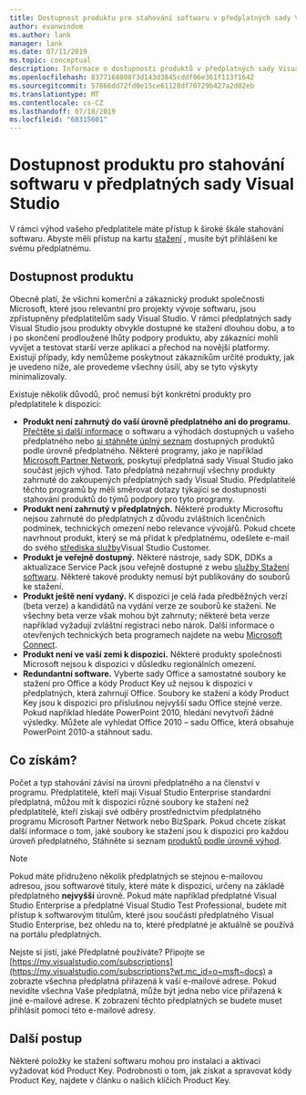 ```yaml
---
title: Dostupnost produktu pro stahování softwaru v předplatných sady Visual Studio | Microsoft Docs
author: evanwindom
ms.author: lank
manager: lank
ms.date: 07/11/2019
ms.topic: conceptual
description: Informace o dostupnosti produktů v předplatných sady Visual Studio ke stažení softwaru
ms.openlocfilehash: 8377168808f3d143d3845cddf06e361f113f1642
ms.sourcegitcommit: 57866dd72fd0e15ce61128df70729b427a2d02eb
ms.translationtype: MT
ms.contentlocale: cs-CZ
ms.lasthandoff: 07/18/2019
ms.locfileid: "68315601"
---
```

# <a name="product-availability-for-software-downloads-in-visual-studio-subscriptions"></a>Dostupnost produktu pro stahování softwaru v předplatných sady Visual Studio
V rámci výhod vašeho předplatitele máte přístup k široké škále stahování softwaru.
Abyste měli přístup na kartu [stažení](https://my.visualstudio.com/downloads?wt.mc_id=o~msft~docs) , musíte být přihlášeni ke svému předplatnému.

## <a name="product-availability"></a>Dostupnost produktu
Obecně platí, že všichni komerční a zákaznický produkt společnosti Microsoft, které jsou relevantní pro projekty vývoje softwaru, jsou zpřístupněny předplatitelům sady Visual Studio. V rámci předplatných sady Visual Studio jsou produkty obvykle dostupné ke stažení dlouhou dobu, a to i po skončení prodloužené lhůty podpory produktu, aby zákazníci mohli vyvíjet a testovat starší verze aplikací a přechod na novější platformy. Existují případy, kdy nemůžeme poskytnout zákazníkům určité produkty, jak je uvedeno níže, ale provedeme všechny úsilí, aby se tyto výskyty minimalizovaly.

Existuje několik důvodů, proč nemusí být konkrétní produkty pro předplatitele k dispozici:

- **Produkt není zahrnutý do vaší úrovně předplatného ani do programu.** [Přečtěte si další informace](https://visualstudio.microsoft.com/vs/pricing/) o softwaru a výhodách dostupných u vašeho předplatného nebo [si stáhněte úplný seznam](https://download.microsoft.com/download/1/5/4/15454442-CF17-47B9-A65D-DF84EF88511B/Products_by_Benefit_Level.xlsx) dostupných produktů podle úrovně předplatného. Některé programy, jako je například [Microsoft Partner Network](https://partner.microsoft.com/), poskytují předplatná sady Visual Studio jako součást jejich výhod.  Tato předplatná nezahrnují všechny produkty zahrnuté do zakoupených předplatných sady Visual Studio. Předplatitelé těchto programů by měli směrovat dotazy týkající se dostupnosti stahování produktů do týmů podpory pro tyto programy.
- **Produkt není zahrnutý v předplatných.** Některé produkty Microsoftu nejsou zahrnuté do předplatných z důvodu zvláštních licenčních podmínek, technických omezení nebo relevance vývojářů. Pokud chcete navrhnout produkt, který se má přidat k předplatnému, odešlete e-mail do svého [střediska služby](https://visualstudio.microsoft.com/subscriptions/support/)Visual Studio Customer.
- **Produkt je veřejně dostupný.** Některé nástroje, sady SDK, DDKs a aktualizace Service Pack jsou veřejně dostupné z webu [služby Stažení softwaru](https://www.microsoft.com/download). Některé takové produkty nemusí být publikovány do souborů ke stažení.
- **Produkt ještě není vydaný.**  K dispozici je celá řada předběžných verzí (beta verze) a kandidátů na vydání verze ze souborů ke stažení. Ne všechny beta verze však mohou být zahrnuty; některé beta verze například vyžadují zvláštní registraci nebo nárok. Další informace o otevřených technických beta programech najdete na webu [Microsoft Connect](http://connect.microsoft.com/).
- **Produkt není ve vaší zemi k dispozici.** Některé produkty společnosti Microsoft nejsou k dispozici v důsledku regionálních omezení.
- **Redundantní software.** Vyberte sady Office a samostatné soubory ke stažení pro Office a kódy Product Key už nejsou k dispozici v předplatných, která zahrnují Office. Soubory ke stažení a kódy Product Key jsou k dispozici pro příslušnou nejvyšší sadu Office stejné verze.  Pokud například hledáte PowerPoint 2010, hledání nevytvoří žádné výsledky.  Můžete ale vyhledat Office 2010 – sadu Office, která obsahuje PowerPoint 2010-a stáhnout sadu.

## <a name="what-do-i-get"></a>Co získám?
Počet a typ stahování závisí na úrovni předplatného a na členství v programu.  Předplatitelé, kteří mají Visual Studio Enterprise standardní předplatná, můžou mít k dispozici různé soubory ke stažení než předplatitelé, kteří získají své odběry prostřednictvím předplatného programu Microsoft Partner Network nebo BizSpark.  Pokud chcete získat další informace o tom, jaké soubory ke stažení jsou k dispozici pro každou úroveň předplatného, Stáhněte si seznam [produktů podle úrovně výhod](http://download.microsoft.com/download/1/5/4/15454442-CF17-47B9-A65D-DF84EF88511B/Visual_Studio_by_Subscription_Level.xlsx).

> [!NOTE]
> Pokud máte přidruženo několik předplatných se stejnou e-mailovou adresou, jsou softwarové tituly, které máte k dispozici, určeny na základě předplatného **nejvyšší** úrovně.  Pokud máte například předplatné Visual Studio Enterprise a předplatné Visual Studio Test Professional, budete mít přístup k softwarovým titulům, které jsou součástí předplatného Visual Studio Enterprise, bez ohledu na to, které předplatné je aktuálně se používá na portálu předplatných. 

Nejste si jistí, jaké Předplatné používáte?  Připojte se [https://my.visualstudio.com/subscriptions](https://my.visualstudio.com/subscriptions?wt.mc_id=o~msft~docs) a zobrazte všechna předplatná přiřazená k vaší e-mailové adrese. Pokud nevidíte všechna Vaše předplatná, může být jedna nebo více přiřazená k jiné e-mailové adrese.  K zobrazení těchto předplatných se budete muset přihlásit pomocí této e-mailové adresy.

## <a name="next-steps"></a>Další postup
Některé položky ke stažení softwaru mohou pro instalaci a aktivaci vyžadovat kód Product Key.  Podrobnosti o tom, jak získat a spravovat kódy Product Key, najdete v článku o našich klíčích Product Key. 